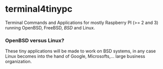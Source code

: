 # terminal4tinypc
Terminal Commands and Applications for mostly Raspberry PI  (>= 2 and 3) running OpenBSD, FreeBSD, *BSD* and Linux. 

### OpenBSD versus Linux?
These tiny applications will be made to work on BSD systems, in any case Linux becomes into the hand of Google, Microsofts,... large business organization. 

